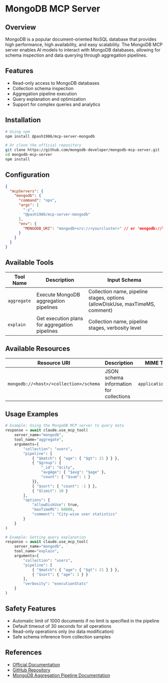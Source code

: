# MongoDB MCP Server

## Overview

MongoDB is a popular document-oriented NoSQL database that provides high performance, high availability, and easy scalability. The MongoDB MCP server enables AI models to interact with MongoDB databases, allowing for schema inspection and data querying through aggregation pipelines.

## Features

- Read-only access to MongoDB databases
- Collection schema inspection
- Aggregation pipeline execution
- Query explanation and optimization
- Support for complex queries and analytics

## Installation

```bash
# Using npm
npm install @pash1986/mcp-server-mongodb

# Or clone the official repository
git clone https://github.com/mongodb-developer/mongodb-mcp-server.git
cd mongodb-mcp-server
npm install
```

## Configuration

```json
{
  "mcpServers": {
    "mongodb": {
      "command": "npx",
      "args": [
        "-y",
        "@pash1986/mcp-server-mongodb"
      ],
      "env": {
        "MONGODB_URI": "mongodb+srv://<yourcluster>" // or 'mongodb://localhost:27017'
      }
    }
  }
}
```

## Available Tools

| Tool Name | Description | Input Schema |
|-----------|-------------|---------------|
| `aggregate` | Execute MongoDB aggregation pipelines | Collection name, pipeline stages, options (allowDiskUse, maxTimeMS, comment) |
| `explain` | Get execution plans for aggregation pipelines | Collection name, pipeline stages, verbosity level |

## Available Resources

| Resource URI | Description | MIME Type |
|--------------|-------------|----------|
| `mongodb://<host>/<collection>/schema` | JSON schema information for collections | `application/json` |

## Usage Examples

```python
# Example: Using the MongoDB MCP server to query data
response = await claude.use_mcp_tool(
    server_name="mongodb",
    tool_name="aggregate",
    arguments={
        "collection": "users",
        "pipeline": [
            { "$match": { "age": { "$gt": 21 } } },
            { "$group": {
                "_id": "$city",
                "avgAge": { "$avg": "$age" },
                "count": { "$sum": 1 }
            }},
            { "$sort": { "count": -1 } },
            { "$limit": 10 }
        ],
        "options": {
            "allowDiskUse": true,
            "maxTimeMS": 60000,
            "comment": "City-wise user statistics"
        }
    }
)

# Example: Getting query explanation
response = await claude.use_mcp_tool(
    server_name="mongodb",
    tool_name="explain",
    arguments={
        "collection": "users",
        "pipeline": [
            { "$match": { "age": { "$gt": 21 } } },
            { "$sort": { "age": 1 } }
        ],
        "verbosity": "executionStats"
    }
)
```

## Safety Features

- Automatic limit of 1000 documents if no limit is specified in the pipeline
- Default timeout of 30 seconds for all operations
- Read-only operations only (no data modification)
- Safe schema inference from collection samples

## References

- [Official Documentation](https://www.mongodb.com/docs/)
- [GitHub Repository](https://github.com/mongodb-developer/mongodb-mcp-server)
- [MongoDB Aggregation Pipeline Documentation](https://www.mongodb.com/docs/manual/core/aggregation-pipeline/)